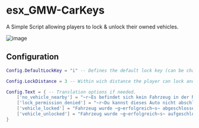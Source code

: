 # esx_GMW-CarKeys

A Simple Script allowing players to lock & unlock their owned vehicles.

![image](https://media.discordapp.net/attachments/981948831367299133/1133027606099394590/basic-carkey.png?width=1246&height=701)

## Configuration

```lua
Config.DefaultLockKey = "i" -- Defines the default lock key (can be changed by the players themselves in the FiveM keybindings settings).

Config.LockDistance = 3 -- Within wich distance the player can lock and unlock cars.

Config.Text = { -- Translation options if needed.
    ['no_vehicle_nearby'] = "~r~Es befindet sich kein Fahrzeug in der Nähe!",
    ['lock_permission_denied'] = "~r~Du kannst dieses Auto nicht abschließen!",
    ['vehicle_locked'] = "Fahrzeug wurde ~g~erfolgreich~s~ abgeschlossen!",
    ['vehicle_unlocked'] = "Fahrzeug wurde ~g~erfolgreich~s~ aufgeschlossen!"
} 
```